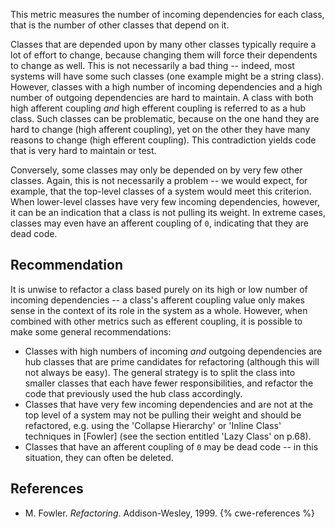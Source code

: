This metric measures the number of incoming dependencies for each class, that is the number of other classes that depend on it.

Classes that are depended upon by many other classes typically require a lot of effort to change, because changing them will force their dependents to change as well. This is not necessarily a bad thing -- indeed, most systems will have some such classes (one example might be a string class). However, classes with a high number of incoming dependencies and a high number of outgoing dependencies are hard to maintain. A class with both high afferent coupling *and* high efferent coupling is referred to as a hub class. Such classes can be problematic, because on the one hand they are hard to change (high afferent coupling), yet on the other they have many reasons to change (high efferent coupling). This contradiction yields code that is very hard to maintain or test.

Conversely, some classes may only be depended on by very few other classes. Again, this is not necessarily a problem -- we would expect, for example, that the top-level classes of a system would meet this criterion. When lower-level classes have very few incoming dependencies, however, it can be an indication that a class is not pulling its weight. In extreme cases, classes may even have an afferent coupling of `0`, indicating that they are dead code.


## Recommendation
It is unwise to refactor a class based purely on its high or low number of incoming dependencies -- a class's afferent coupling value only makes sense in the context of its role in the system as a whole. However, when combined with other metrics such as efferent coupling, it is possible to make some general recommendations:

* Classes with high numbers of incoming *and* outgoing dependencies are hub classes that are prime candidates for refactoring (although this will not always be easy). The general strategy is to split the class into smaller classes that each have fewer responsibilities, and refactor the code that previously used the hub class accordingly.
* Classes that have very few incoming dependencies and are not at the top level of a system may not be pulling their weight and should be refactored, e.g. using the 'Collapse Hierarchy' or 'Inline Class' techniques in \[Fowler\] (see the section entitled 'Lazy Class' on p.68).
* Classes that have an afferent coupling of `0` may be dead code -- in this situation, they can often be deleted.

## References
* M. Fowler. *Refactoring*. Addison-Wesley, 1999.
{% cwe-references %}
